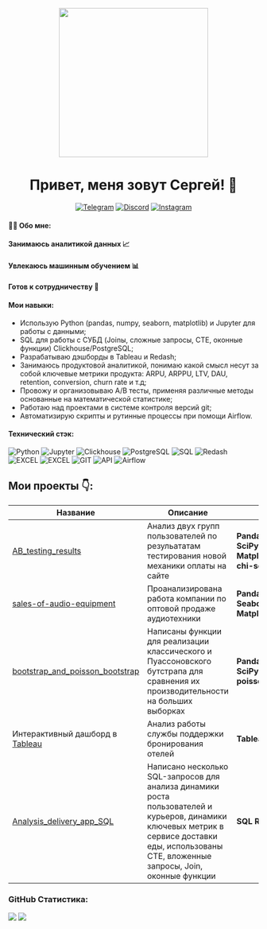 <p align="center">
  <img src="https://miro.medium.com/fit/c/184/184/1*a-HMfeg5w-W02Nrw21iPtg.gif" width="300">
</p>
<h1 align="center">Привет, меня зовут Cергей! 👋</h1>
<div align="center">
  
[![Telegram](https://img.shields.io/badge/Telegram-blue?style=for-the-bage&logo=telegram&logoColor=white)](https://t.me/savachechen)
[![Discord](https://img.shields.io/badge/Discord-%237289DA.svg?logo=discord&logoColor=white)](https://discord.gg/chemodan1988)
[![Instagram](https://img.shields.io/badge/Instagram-orange?style=for-the-bage&logo=instagram&logoColor=white)](https://instagram.com/cook_in_soul)

</div>

#### :man_technologist: Обо мне:
#### Занимаюсь аналитикой данных 📈
#### Увлекаюсь машинным обучением 📊
#### Готов к сотрудничеству 🤝
#### Мои навыки:
<ul>
<li>Использую Python (pandas, numpy, seaborn, matplotlib) и Jupyter для работы с данными;
<li>SQL для работы с СУБД (Joinы, сложные запросы, CTE, оконные функции) Clickhouse/PostgreSQL;
<li>Разрабатываю дэшборды в Tableau и Redash;
<li>Занимаюсь продуктовой аналитикой, понимаю какой смысл несут за собой ключевые метрики продукта: ARPU, ARPPU, LTV, DAU, retention, conversion, churn rate и т.д;
<li>Провожу и организовываю А/В тесты, применяя различные методы основанные на математической статистике;
<li>Работаю над проектами в системе контроля версий git;
<li>Автоматизирую скрипты и рутинные процессы при помощи Airflow.
</ul>

#### Технический стэк:
![Python](https://img.shields.io/badge/-Python-FFF?style=for-the-badge&logo=python)
![Jupyter](https://img.shields.io/badge/-Jupyter_Notebook-FFF?style=for-the-badge&logo=Jupyter)
![Clickhouse](https://img.shields.io/badge/-Clickhouse-FFF?style=for-the-badge&logo=Clickhouse)
![PostgreSQL](https://img.shields.io/badge/-PostgreSQL-FFF?style=for-the-badge&logo=PostgreSQL)
![SQL](https://img.shields.io/badge/-SQL-FFF?style=for-the-badge&logo=SQL)
![Redash](https://img.shields.io/badge/-Redash-FFF?style=for-the-badge&logo=Redash)
![EXCEL](https://img.shields.io/badge/-EXCEL-FFF?style=for-the-badge&logo=EXCEL)
![EXCEL](https://img.shields.io/badge/-Google_Sheets-FFF?style=for-the-badge&logo=GoogleSheets)
![GIT](https://img.shields.io/badge/-GIT-FFF?style=for-the-badge&logo=GIT)
![API](https://img.shields.io/badge/-API-FFF?style=for-the-badge&logo=API)
![Airflow](https://img.shields.io/badge/-Airflow-FFF?style=for-the-badge&logo=AIRFLOW)

## Мои проекты 👇:

| Название | Описание | Стек |
|----------------|-----------------|-----|
|[AB_testing_results](https://github.com/savachechen/AB_testing_results)|Анализ двух групп пользователей по резульататам тестирования новой механики оплаты на сайте|**Pandas** **Numpy** **SciPy** **Seaborn** **Matplotlib** **ttest** **chi-square**|
|[sales-of-audio-equipment](https://github.com/savachechen/sales-of-audio-equipment)|Проанализирована работа компании по оптовой продаже аудиотехники|**Pandas** **Numpy** **Seaborn** **Matplotlib**|
|[bootstrap_and_poisson_bootstrap](https://github.com/savachechen/bootstrap_and_poisson_bootstrap)|Написаны функции для реализации классического и Пуассоновского бутстрапа для сравнения их производительности на больших выборках|**Pandas** **Numpy** **SciPy** **bootstrap** **poisson_bootstrap**|
|Интерактивный дашборд в [Tableau](https://public.tableau.com/app/profile/sergey.savchits/viz/Myprojectv_2/Dashboard1)|Анализ работы службы поддержки бронирования отелей|**Tableau**|
|[Analysis_delivery_app_SQL](https://github.com/savachechen/Analysis_delivery_app_SQL)|Написано несколько SQL-запросов для анализа динамики роста пользователей и курьеров, динамики ключевых метрик  в сервисе доставки еды, использованы CTE, вложенные запросы, Join, оконные функции|**SQL** **Redash**|

### GitHub Статистика:

![](https://github-readme-stats.vercel.app/api?username=savachechen&theme=dark&hide_border=false&include_all_commits=false&count_private=true) ![](https://github-readme-streak-stats.herokuapp.com/?user=savachechen&theme=dark&hide_border=false) </br>


